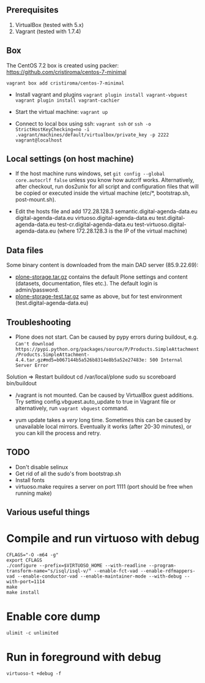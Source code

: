 ## Prerequisites

1. VirtualBox (tested with 5.x)
2. Vagrant (tested with 1.7.4)

## Box
The CentOS 7.2 box is created using packer: https://github.com/cristiroma/centos-7-minimal

``vagrant box add cristiroma/centos-7-minimal``

* Install vagrant and plugins
``vagrant plugin install vagrant-vbguest``
``vagrant plugin install vagrant-cachier``

* Start the virtual machine: ``vagrant up``

* Connect to local box using ssh:
``vagrant ssh`` or ``ssh -o StrictHostKeyChecking=no -i .vagrant/machines/default/virtualbox/private_key -p 2222 vagrant@localhost``


## Local settings (on host machine)

* If the host machine runs windows, set `git config --global core.autocrlf false` unless you know how autcrlf works.
  Alternatively, after checkout, run dos2unix for all script and configuration files that will be copied or executed
  inside the virtual machine (etc/*, bootstrap.sh, post-mount.sh).

* Edit the hosts file and add
    172.28.128.3 semantic.digital-agenda-data.eu digital-agenda-data.eu virtuoso.digital-agenda-data.eu test.digital-agenda-data.eu test-cr.digital-agenda-data.eu test-virtuoso.digital-agenda-data.eu
(where 172.28.128.3 is the IP of the virtual machine)


## Data files

Some binary content is downloaded from the main DAD server (85.9.22.69):
* [plone-storage.tar.gz](http://85.9.22.69/download/vagrant/plone-storage.tar.gz) contains the default Plone settings and content (datasets, documentation, files etc.). The default login is admin/password.
* [plone-storage-test.tar.gz](http://85.9.22.69/download/vagrant/plone-storage-test.tar.gz) same as above, but for test environment (test.digital-agenda-data.eu)

## Troubleshooting
* Plone does not start. Can be caused by pypy errors during buildout, e.g.
```Can't download https://pypi.python.org/packages/source/P/Products.SimpleAttachment/Products.SimpleAttachment-4.4.tar.gz#md5=b067144b5a526b8314e8b5a52e27483e: 500 Internal Server Error```

Solution => Restart buildout
    cd /var/local/plone
    sudo su scoreboard
    bin/buildout

* /vagrant is not mounted. Can be caused by VirtualBox guest additions. Try setting config.vbguest.auto_update to true in Vagrant file or alternatively, run `vagrant vbguest` command.

* yum update takes a _very_ long time. Sometimes this can be caused by unavailable local mirrors. Eventually it works (after 20-30 minutes), or you can kill the process and retry.

## TODO
* Don't disable selinux
* Get rid of all the sudo's from bootstrap.sh
* Install fonts
* virtuoso.make requires a server on port 1111 (port should be free when running make)

## Various useful things

# Compile and run virtuoso with debug
    CFLAGS="-O -m64 -g"
    export CFLAGS
    ./configure --prefix=$VIRTUOSO_HOME --with-readline --program-transform-name="s/isql/isql-v/" --enable-fct-vad --enable-rdfmappers-vad --enable-conductor-vad --enable-maintainer-mode --with-debug --with-port=1114
    make
    make install

# Enable core dump
    ulimit -c unlimited

# Run in foreground with debug
    virtuoso-t +debug -f
